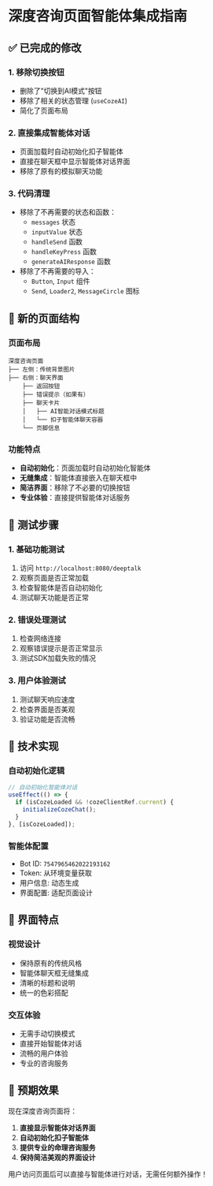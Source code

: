 # 深度咨询页面智能体集成指南

## ✅ 已完成的修改

### 1. 移除切换按钮
- 删除了"切换到AI模式"按钮
- 移除了相关的状态管理 (`useCozeAI`)
- 简化了页面布局

### 2. 直接集成智能体对话
- 页面加载时自动初始化扣子智能体
- 直接在聊天框中显示智能体对话界面
- 移除了原有的模拟聊天功能

### 3. 代码清理
- 移除了不再需要的状态和函数：
  - `messages` 状态
  - `inputValue` 状态
  - `handleSend` 函数
  - `handleKeyPress` 函数
  - `generateAIResponse` 函数
- 移除了不再需要的导入：
  - `Button`, `Input` 组件
  - `Send`, `Loader2`, `MessageCircle` 图标

## 🎯 新的页面结构

### 页面布局
```
深度咨询页面
├── 左侧：传统背景图片
├── 右侧：聊天界面
    ├── 返回按钮
    ├── 错误提示（如果有）
    ├── 聊天卡片
    │   ├── AI智能对话模式标题
    │   └── 扣子智能体聊天容器
    └── 页脚信息
```

### 功能特点
- **自动初始化**：页面加载时自动初始化智能体
- **无缝集成**：智能体直接嵌入在聊天框中
- **简洁界面**：移除了不必要的切换按钮
- **专业体验**：直接提供智能体对话服务

## 🧪 测试步骤

### 1. 基础功能测试
1. 访问 `http://localhost:8080/deeptalk`
2. 观察页面是否正常加载
3. 检查智能体是否自动初始化
4. 测试聊天功能是否正常

### 2. 错误处理测试
1. 检查网络连接
2. 观察错误提示是否正常显示
3. 测试SDK加载失败的情况

### 3. 用户体验测试
1. 测试聊天响应速度
2. 检查界面是否美观
3. 验证功能是否流畅

## 🔧 技术实现

### 自动初始化逻辑
```typescript
// 自动初始化智能体对话
useEffect(() => {
  if (isCozeLoaded && !cozeClientRef.current) {
    initializeCozeChat();
  }
}, [isCozeLoaded]);
```

### 智能体配置
- Bot ID: `7547965462022193162`
- Token: 从环境变量获取
- 用户信息: 动态生成
- 界面配置: 适配页面设计

## 📱 界面特点

### 视觉设计
- 保持原有的传统风格
- 智能体聊天框无缝集成
- 清晰的标题和说明
- 统一的色彩搭配

### 交互体验
- 无需手动切换模式
- 直接开始智能体对话
- 流畅的用户体验
- 专业的咨询服务

## 🚀 预期效果

现在深度咨询页面将：
1. **直接显示智能体对话界面**
2. **自动初始化扣子智能体**
3. **提供专业的命理咨询服务**
4. **保持简洁美观的界面设计**

用户访问页面后可以直接与智能体进行对话，无需任何额外操作！

